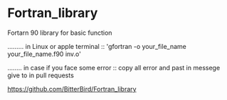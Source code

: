 # Fortran_library
Fortarn 90 library for basic function

......... in Linux or apple terminal ::
'gfortran -o your_file_name your_file_name.f90 inv.o'

........ in case if you face some error ::
copy all error and past in messege
give to in pull requests

https://github.com/BitterBird/Fortran_library
